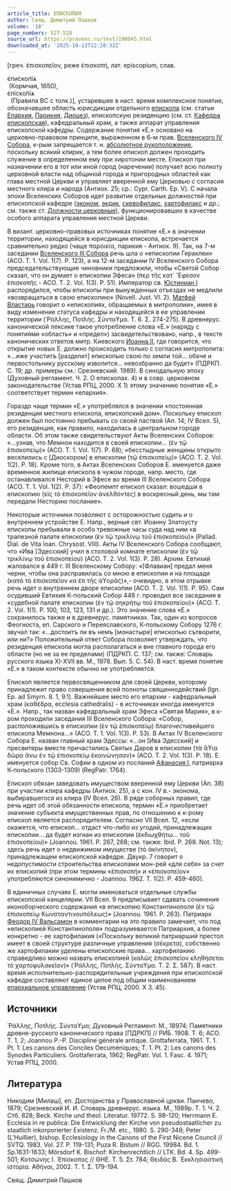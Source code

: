```yaml
---
article_title: ЕПИСКОПИЯ
author: Свящ. Димитрий Пашков
volume: '18'
page_numbers: 527-528
source_url: https://pravenc.ru/text/190045.html
downloaded_at: '2025-10-13T12:28:32Z'
---
```


[греч. ἐπισκοπεῖον, реже ἐπισκοπή, лат. episcopium, слав. <div class="cu">є҆пи́скопїѧ</div> (Кормчая, 1650), <div class="cu">є҆пїско́пїѧ</div>  (Правила ВС с толк.)], устаревшее в наст. время комплексное понятие, обозначавшее область юрисдикции отдельного [епископа](https://pravenc.ru/text/епископ.html) (см. статьи [Епархия](https://pravenc.ru/text/Епархия.html), [Парикия](https://pravenc.ru/text/Парикия.html), [Диоцез](https://pravenc.ru/text/Диоцез.html)), епископскую резиденцию (см. ст. [Кафедра епископская](<https://pravenc.ru/text/Кафедра епископская.html>)), кафедральный храм, а также аппарат управления епископской кафедры. Содержание понятия «Е.» основано на церковно-правовом принципе, выраженном в 6-м прав. [Вселенского IV Собора](<https://pravenc.ru/text/Вселенский IV Собор.html>), к-рым запрещается т. н. [абсолютное рукоположение](<https://pravenc.ru/text/абсолютное рукоположение.html>), поскольку всякий клирик, а тем более епископ должен проходить служение в определенном ему при хиротонии месте. Епископ при назначении его в тот или иной город (наречении) получает всю полноту церковной власти над общиной города и пригородных областей как глава местной Церкви и управляет вверенной ему Церковью с согласия местного клира и народа (Антиох. 25; ср.: Cypr. Carth. Ер. V). С начала эпохи Вселенских Соборов идет развитие отдельных должностей при епископской кафедре ([эконом](https://pravenc.ru/text/эконом.html), [экдик](https://pravenc.ru/text/экдик.html), [скевофилакс](https://pravenc.ru/text/скевофилакс.html), [хартофилакс](https://pravenc.ru/text/хартофилакс.html) и др.; см. также ст. [Должности церковные](<https://pravenc.ru/text/Должности церковные.html>)), функционировавших в качестве особого аппарата управления местной Церкви.

В визант. церковно-правовых источниках понятие «Е.» в значении территории, находящейся в юрисдикции епископа, встречается сравнительно редко (чаще παροικία, парикия - Антиох. 9). Так, на 7-м заседании [Вселенского III Собора](<https://pravenc.ru/text/Вселенского III Собора.html>) речь шла о «епископии Гераклеи» (АСО. T. 1. Vol. 1(7). P. 123), а на 12-м заседании IV Вселенского Собора председательствующие чиновники предложили, чтобы «Святой Собор сказал, что он думает о епископии Эфеса» (περ τῆς κατ᾿ ῎Εφεσον ἐπισκοπῆς - АСО. T. 2. Vol. 1(3). P. 51). Император св. [Юстиниан I](<https://pravenc.ru/text/Юстиниан I.html>) распорядился, чтобы епископы при вынужденных отъездах не медлили «возвращаться в свою епископию» (Novell. Just. VI. 2). [Матфей Властарь](<https://pravenc.ru/text/Матфей Властарь.html>) говорит о «епископиях, обращаемых в митрополии», имея в виду изменение статуса кафедры и находящейся в ее управлении территории (῾Ράλλης, Ποτλής. Σύνταϒμα. Τ. 6. Σ. 274-275). В древнерус. канонической лексике такое употребление слова «Е.» (наряду с понятиями «область» и «предел») засвидетельствовано, напр., в тексте канонических ответов митр. Киевского [Иоанна II](<https://pravenc.ru/text/Иоанн II.html>), где говорится, что открытие новых Е. должно происходить только с согласия митрополита: «...иже участитъ [разделит] епископью свою по земли той… обаче и первостольнику русскому изволится… невозбранно да будет» (ПДРКП. C. 19; др. примеры см.: Срезневский. 1989). В синодальную эпоху (Духовный регламент. Ч. 2. О епископах. 4) и в совр. церковном законодательстве (Устав РПЦ, 2000. X 1) этому значению понятия «Е.» соответствует термин «епархия».

Гораздо чаще термин «Е.» употреблялся в значении «постоянная резиденция местного епископа, епископский дом». Поскольку епископ должен был постоянно пребывать со своей паствой (Ап. 14; IV Всел. 5), его резиденция, как правило, находилась в центральном городе области. Об этом также свидетельствуют Акты Вселенских Соборов: «...узнав, что Мемнон находится в своей епископии… (ἐν τῷ ἐπισκοπείῳ)» (АСО. Т. 1. Vol. 1(7). Р. 68); «бесстыдные женщины открыто веселились с [Диоскором] в епископии (τῷ ἐπισκοπείῳ)» (АСО. T. 2. Vol. 1(2). Р. 18). Кроме того, в Актах Вселенских Соборов Е. именуется даже временное жилище епископа в чужом городе, напр. место, где останавливался Несторий в Эфесе во время III Вселенского Собора (АСО. T. 1. Vol. 1(2). Р. 37): «Феопемпт епископ сказал: вошедши в епископию (εἰς τὸ ἐπισκοπεῖον ἀνελθόντες) в воскресный день, мы там передали Несторию послание».

Некоторые источники позволяют с осторожностью судить и о внутреннем устройстве Е. Напр., верные свт. Иоанну Златоусту епископы пребывали в особо тревожные часы суда над ним «в трапезной палате епископии (ἐν τῷ τρικλίνῳ τοῦ ἐπισκοπείου)» (Pallad. Dial. de Vita Ioan. Chrysost. VIII). Акты IV Вселенского Собора сообщают, что «Ива [Эдесский] учил в столовой комнате епископии (ἐν τῷ τρικλίνῳ τοῦ ἐπισκοπείου) (ACO. T. 2. Vol. 1(3). P. 28). Архим. Евтихий жаловался в 449 г. III Вселенскому Собору: «[Флавиан] предал меня черни, чтобы она расправилась со мною в епископии и на площади (κατὰ τὸ ἐπισκοπεῖον κα ἐπ τῆς ἀϒορᾶς)»,- очевидно, в этом отрывке речь идет о внутреннем дворе епископии (ACO. T. 2. Vol. 1(1). P. 95). Сам осудивший Евтихия К-польский Собор 448 г. проводил все заседания в «судебной палате епископии (ἐν τῷ σηκρήτῳ τοῦ ἐπισκοπείου)» (ACO. T. 2. Vol. 1(1). P. 100, 103, 123, 131 и др.). Это значение слова «Е.» cохранилось также и в древнерус. памятниках. Так, один из вопросов Феогноста, еп. Сарского и Переяславского, К-польскому Собору 1276 г. звучал так: «...достоитъ ли въ немъ [монастыре] епископью сътворити, или ни?» Положительный ответ Собора позволяет утверждать, что резиденция епископа могла располагаться и вне главного города его области (но не за ее пределами) (ПДРКП. С. 137; см. также: Словарь русского языка XI-XVII вв. М., 1978. Вып. 5. С. 54). В наст. время понятие «Е.» в таком контексте обычно не употребляется.

Епископ является первосвященником для своей Церкви, которому принадлежит право совершения всей полноты священнодействий (Ign. Ep. ad Smyrn. 8. 1, 9.1). Важнейшее место его епархии - кафедральный храм (καθέδρα, ecclesia cathedralis) - в источниках иногда именуется «Е.». Напр., так назван кафедральный храм Эфеса «Святая Мария», в к-ром проходили заседания III Вселенского Собора: «Собор, расположившись в епископии (ἐν τῷ ἐπισκοπείῳ) благочестивейшего епископа Мемнона…» (АСО. Т. 1. Vol. 1(3). Р. 53). В Актах IV Вселенского Собора Е. назван главный храм Эдессы: «...он [Ива Эдесский] и пресвитеры вместе причастились Святых Даров в епископии (τὰ ἅϒια δῶρα ἄνω ἐν τῷ ἐπισκοπείῳ ἐκοινώνησαν)» (АСО. T. 2. Vol. 1(3). Р. 18). Е. именуется собор Св. Софии в одном из посланий [Афанасия I](<https://pravenc.ru/text/Афанасия I.html>), патриарха К-польского (1303-1309) (RegPatr. 1764).

Епископ обязан заведовать имуществом вверенной ему Церкви (Ап. 38) при участии клира кафедры (Антиох. 25), а с кон. IV в.- эконома, выбиравшегося из клира (IV Всел. 26). В ряде соборных правил, где речь идет об этой обязанности епископа, термин «Е.» приобретает значение субъекта имущественных прав, по отношению к к-рому епископ является распорядителем. Согласно VII Всел. 12, «если окажется, что епископ... отдаст что-либо из угодий, принадлежащих епископии... да будет изгнан из епископии (ἐκδιωχθήτω... τοῦ ἐπισκοπείου)» (Joannou. 1961. Р. 267, 268; см. также: Ibid. Р. 268. Not. 13); здесь речь идет о недвижимом имуществе (τὸ ἀκίνητον), принадлежащем епископской кафедре. Двукр. 7 говорит о недопустимости строительства епископами мон-рей «для себя» за счет их епископий (при этом термины «ἐπισκοπή» и «ἐπισκοπεῖον» употребляются синонимично - Joannou. 1962. T. 1(2). P. 459-460).

В единичных случаях Е. могли именоваться отдельные службы епископской канцелярии. VII Всел. 9 предписывает сдавать сочинения иконоборческого содержания «в епископию Константинополя (ἐν τῷ ἐπισκοπείῳ Κωνσταντινουπόλεως)» (Joannou. 1961. P. 263). Патриарх [Феодор IV Вальсамон](<https://pravenc.ru/text/Феодор IV Вальсамон.html>) в комментарии на это правило замечает, что под «епископией Константинополя» подразумевается Патриархия, а более конкретно - ее хартофилакия («Поскольку великий патриарший престол имеет в своей структуре различные управления (σέκρετα), собственно же хартофилакии уделены епископские права… хартофилакию справедливо можно назвать епископией (καλῶς ἐπισκοπεῖον κληθήσεται τὸ χαρτοφυλακεῖον)» (῾Ράλλης, Ποτλής. Σύνταϒμα. Τ. 2. Σ. 587). В наст. время исполнительно-распорядительные учреждения при епископской кафедре составляют единое целое под общим наименованием [епархиальное управление](<https://pravenc.ru/text/епархиальное управление.html>) (Устав РПЦ, 2000. X 3. 45).

## Источники

῾Ράλλης, Ποτλής. Σύνταϒμα; Духовный Регламент. М., 18974; Памятники древне-русского канонического права [ПДРКП] // РИБ. 1908. Т. 6; ACO. T. 1, 2; Joannou P.-P. Discipline générale antique. Grottaferrata, 1961. T. 1. Pt. 1: Les canons des Conciles Oecuméniques; T. 1. Pt. 2: Les canons des Synodes Particuliers. Grottaferrata, 1962; RegPatr. Vol. 1. Fasc. 4. 1971; Устав РПЦ, 2000.

## Литература

Никодим [Милаш], еп. Достоjанства у Православной цркви. Панчево, 1879; Срезневский И. И. Словарь древнерус. языка. М., 1989р. Т. 1. Ч. 2. Стб. 828; Beck. Kirche und theol. Literatur. 19772. S. 98-120; Herrmann E. Ecclesia in re publica: Die Entwicklung der Kirche von pseudostaatlicher zu staatlich inkorporierter Existenz. Fr./M. etc., 1980. S. 290-348; Peter (L'Huillier), bishop. Ecclesiology in the Canons of the First Nicene Council // SVTQ. 1983. Vol. 27. P. 119-131; Puza R. Bistum // RGG. 19984. Bd. 1. Sp.1631-1633; Mörsdorf K. Bischof: Kirchenrechtlich // LTK. Bd. 4. Sp. 499-501; Κοτσώνης Ι. ᾿Επίσκοπος // ΘΗΕ. Τ. 5. Στ. 784; Θειδάς Β. ᾿Εκκλησιαστική ἱστορία. Αθήναι, 2002. Τ. 1. Σ. 179-194.

Свящ. Димитрий Пашков
